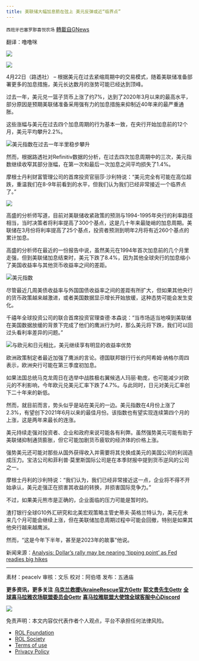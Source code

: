 ```yaml
---
title: 美联储大幅加息箭在弦上 美元反弹或近“临界点”
---
```

`西班牙巴塞罗那喜悦农场` [轉載自GNews](https://gnews.org/zh-hans/2396842/)

翻译：噜噜咪
 
![](https://assets.gnews.org/wp-content/uploads/2022/04/xin_png.001-1-1280x140-40.jpg)

![](https://assets.gnews.org/wp-content/uploads/2022/04/1-497.jpg)
 
4月22日（路透社） – 根据美元在过去紧缩周期中的交易模式，随着美联储准备部署更多的加息措施，美元长达数月的涨势可能已经达到顶峰。
 
过去一年，美元兑一篮子货币上涨了约7%，达到了2020年3月以来的最高水平，部分原因是预期美联储准备采用强有力的加息措施来抑制近40年来的最严重通胀。
 
这些涨幅与美元在过去四个加息周期的行为基本一致，在央行开始加息前的12个月，美元平均攀升2.2%。
 
![](https://assets.gnews.org/wp-content/uploads/2022/04/2-135.png)美元指数在过去一年半里稳步攀升
 
然而，根据路透社对Refinitiv数据的分析，在过去四次加息周期中的三次，美元指数继续收窄其部分涨幅，在第一次和最后一次加息之间平均损失了1.4%。
 
摩根士丹利财富管理公司的首席投资官丽莎·沙利特说：“美元完全有可能在高位超跌，重温我们在8-9年前看到的水平，但我们认为我们已经非常接近一个临界点了。”
 
![](https://assets.gnews.org/wp-content/uploads/2022/04/3-99.png)
 
高盛的分析师写道，目前对美联储收紧政策的预测与1994-1995年央行的利率路径相当，当时决策者将利率提高了300个基点，这是几十年来最陡峭的加息周期。美联储在3月份将利率提高了25个基点，投资者预测到明年2月将有近260个基点的累计加息。
 
高盛的分析师在最近的一份报告中说，虽然美元在1994年首次加息前的几个月里走强，但到美联储加息结束时，美元下跌了8.4%，因为其他全球央行的加息缩小了美国收益率与其他货币收益率之间的差距。
 
![](https://assets.gnews.org/wp-content/uploads/2022/04/4-70.png)美元指数
 
尽管最近几周美债收益率与外国国债收益率之间的差距有所扩大，但如果其他央行的货币政策越来越激进，或者美国数据显示增长开始放缓，这种态势可能会发生变化。
 
千禧年全球投资公司的联合首席投资官理查德·本森说：“当市场适当地嗅到美联储在美国数据放缓的背景下完成了他们的鹰派行为时，那么美元将下跌，我们可以回过头看利率差异的问题。”
 
![](https://assets.gnews.org/wp-content/uploads/2022/04/5-62.png)与欧元和日元相比，美元继续享有明显的收益率优势
 
欧洲政策制定者最近加强了鹰派的言论。德国联邦银行行长约阿希姆·纳格尔周四表示，欧洲央行可能在第三季度初加息。
 
如果法国总统马克龙周日在选举中战胜极右翼候选人玛丽·勒庞，也可能减少对欧元的不利影响，今年欧元兑美元汇率下跌了4.7%。与此同时，日元对美元汇率创下二十年来的新低。
 
然而，就目前而言，势头似乎是站在美元的一边。美元指数在4月份上涨了2.3%，有望创下2021年6月以来的最佳月份。该指数也有望实现连续第四个月的上涨，这是两年来最长的连涨。
 
美元持续走强对投资者、企业和政府来说可能各有利弊。虽然强势美元可能有助于美联储抑制通货膨胀，但它可能加剧货币疲软的经济体的价格上涨。
 
强势美元还可能对那些从国外获得收入并需要将其兑换成美元的美国公司的利润造成压力。宝洁公司和菲利普·莫里斯国际公司是在本季财报中提到货币逆风的公司之一。
 
摩根士丹利的沙利特说：“我们认为，我们已经非常接近这一点，企业将不得不开始承认，美元走强正在损害其收益的转换，并损害国际竞争力。”
 
不过，如果美元熊市是正确的，企业面临的压力可能是暂时的。
 
渣打银行全球G10外汇研究和北美宏观策略主管史蒂夫·英格兰特认为，美元在未来几个月可能会继续上涨，但在美联储加息周期过程中可能会回撤，特别是如果其他央行越来越鹰派。
 
然而，“这是今年下半年，甚至是2023年的故事”他说。
 
新闻来源：[Analysis: Dollar’s rally may be nearing ‘tipping point’ as Fed readies big hikes](https://www.reuters.com/business/dollars-rally-may-be-nearing-tipping-point-fed-readies-big-hikes-2022-04-22/)
 
* * *
 
素材：peacelv
审核：文乐
校对：阿伯塔
发布：五通庙
 
**更多资讯，更多关注**
[**乌克兰救援UkraineRescue官方Gettr**](https://gettr.com/user/ukrainerescue)
**[郭文贵先生Gettr](https://gettr.com/user/miles)**
[**全球喜马拉雅农场联盟委员会Gettr**](https://gettr.com/user/GlobalAlliance)
**[喜马拉雅联盟大使馆全球客服中心Discord](https://discord.gg/zv8j42srdN)**
 
![](https://assets.gnews.org/wp-content/uploads/2022/04/xixi.jpeg)

免责声明：本文内容仅代表作者个人观点，平台不承担任何法律风险。
  
- [ROL Foundation](https://rolfoundation.org/)
- [ROL Society](https://rolsociety.org/)
- [Terms of use](https://gnews.org/terms-of-use-3/)
- [Privacy Policy](https://gnews.org/privacy-policy/)
